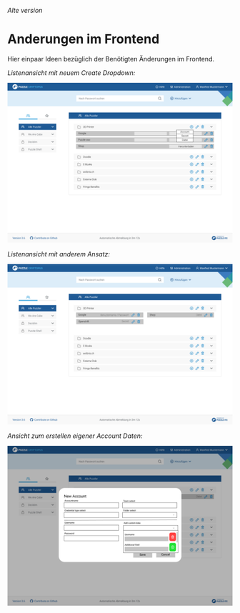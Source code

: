 _Alte version_
# Anderungen im Frontend
Hier einpaar Ideen bezüglich der Benötigten Änderungen im Frontend.

_Listenansicht mit neuem Create Dropdown:_

![Listview](_files/_mockups/encryptables_listview.png)

_Listenansicht mit anderem Ansatz:_

![Listview](_files/_mockups/encryptables_list.png)

_Ansicht zum erstellen eigener Account Daten:_

![Listview](_files/_mockups/encryptables%20create.png)

